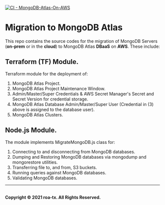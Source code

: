 [![CI - MongoDB-Atlas-On-AWS](https://github.com/roa-tx/mongodb-atlas-migration/actions/workflows/terraform.yaml/badge.svg)](https://github.com/roa-tx/mongodb-atlas-migration/actions/workflows/terraform.yaml)

# Migration to MongoDB Atlas

This repo contains the source codes for the migration of MongoDB Servers (**on-prem** or in the **cloud**) to MongoDB Atlas **DBaaS** on **AWS**. These include:


## Terraform (TF) Module.
Terraform module for the deployment of:
1. MongoDB Atlas Project. 
2. MongoDB Atlas Project Maintenance Window.
3. Admin/Master/Super Credentials & AWS Secret Manager's Secret and Secret Version for credential storage.
4. MongoDB Atlas Database Admin/Master/Super User  (Credential in (3) above is assigned to the database user).
5. MongoDB Atlas Clusters.


## Node.js Module.
The module implements MigrateMongoDB.js class for:
1. Connecting to and disconnecting from MongoDB databases.
2. Dumping and Restoring MongoDB databases via mongodump and mongorestore utilities.
3. Transferring file to, and from, S3 buckets.
4. Running queries against MongoDB databases.
5. Validating MongoDB databases.

----
<br>
<strong> Copyright © 2021 roa-tx. All Rights Reserved. </strong>
